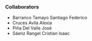 ### Collaborators
* Barranco Tamayo Santiago Federico
* Cruces Avila Alexia
* Piña Del Valle José
* Sáenz Rangel Cristian Isaac
